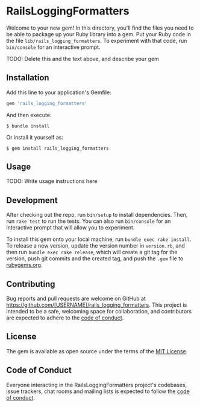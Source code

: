 # RailsLoggingFormatters

Welcome to your new gem! In this directory, you'll find the files you need to be able to package up your Ruby library into a gem. Put your Ruby code in the file `lib/rails_logging_formatters`. To experiment with that code, run `bin/console` for an interactive prompt.

TODO: Delete this and the text above, and describe your gem

## Installation

Add this line to your application's Gemfile:

```ruby
gem 'rails_logging_formatters'
```

And then execute:

    $ bundle install

Or install it yourself as:

    $ gem install rails_logging_formatters

## Usage

TODO: Write usage instructions here

## Development

After checking out the repo, run `bin/setup` to install dependencies. Then, run `rake test` to run the tests. You can also run `bin/console` for an interactive prompt that will allow you to experiment.

To install this gem onto your local machine, run `bundle exec rake install`. To release a new version, update the version number in `version.rb`, and then run `bundle exec rake release`, which will create a git tag for the version, push git commits and the created tag, and push the `.gem` file to [rubygems.org](https://rubygems.org).

## Contributing

Bug reports and pull requests are welcome on GitHub at https://github.com/[USERNAME]/rails_logging_formatters. This project is intended to be a safe, welcoming space for collaboration, and contributors are expected to adhere to the [code of conduct](https://github.com/[USERNAME]/rails_logging_formatters/blob/master/CODE_OF_CONDUCT.md).

## License

The gem is available as open source under the terms of the [MIT License](https://opensource.org/licenses/MIT).

## Code of Conduct

Everyone interacting in the RailsLoggingFormatters project's codebases, issue trackers, chat rooms and mailing lists is expected to follow the [code of conduct](https://github.com/[USERNAME]/rails_logging_formatters/blob/master/CODE_OF_CONDUCT.md).
